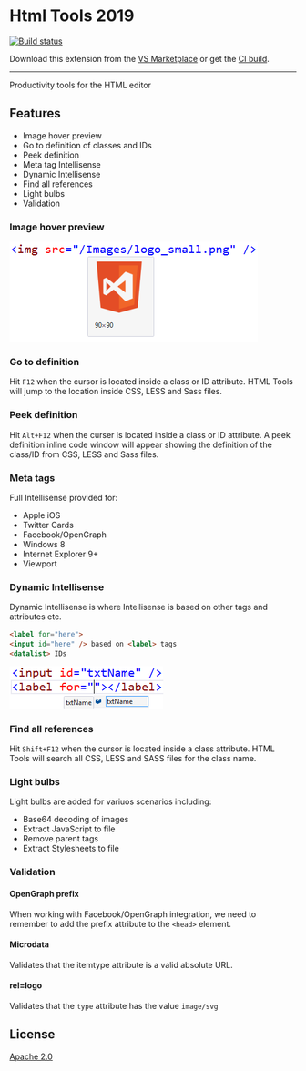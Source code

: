 # Html Tools 2019

[![Build status](https://ci.appveyor.com/api/projects/status/c7w5c0kjva6jv0yu?svg=true)](https://ci.appveyor.com/project/madskristensen/htmltools2019)

Download this extension from the [VS Marketplace](https://marketplace.visualstudio.com/items?itemName=MadsKristensen.HtmlTools)
or get the [CI build](http://vsixgallery.com/extension/8682fae0-2ce9-49ea-93b5-edc92c118e2a/).

---------------------------------------

Productivity tools for the HTML editor

## Features

- Image hover preview
- Go to definition of classes and IDs
- Peek definition
- Meta tag Intellisense
- Dynamic Intellisense
- Find all references
- Light bulbs
- Validation

### Image hover preview
![Image hover](art/imagehover.png)

### Go to definition
Hit `F12` when the cursor is located inside a class or ID attribute. 
HTML Tools will jump to the location inside CSS, LESS and Sass files. 

### Peek definition
Hit `Alt+F12` when the curser is located inside a class or ID attribute.
A peek definition inline code window will appear showing the definition
of the class/ID from CSS, LESS and Sass files.

### Meta tags
Full Intellisense provided for: 
- Apple iOS
- Twitter Cards
- Facebook/OpenGraph
- Windows 8
- Internet Explorer 9+
- Viewport

### Dynamic Intellisense
Dynamic Intellisense is where Intellisense is based on other tags and attributes etc.
```html
<label for="here">
<input id="here" /> based on <label> tags
<datalist> IDs
```

![Dynamic Intellisense](art/dynamicintellisense.png)

### Find all references
Hit `Shift+F12` when the cursor is located inside a class attribute. 
HTML Tools will search all CSS, LESS and SASS files for the
class name. 

### Light bulbs
Light bulbs are added for variuos scenarios including:

- Base64 decoding of images
- Extract JavaScript to file 
- Remove parent tags 
- Extract Stylesheets to file 

### Validation

#### OpenGraph prefix
When working with Facebook/OpenGraph integration, we need to 
remember to add the prefix attribute to the `<head>` element. 

#### Microdata
Validates that the itemtype attribute is a valid absolute URL.

#### rel=logo
Validates that the `type` attribute has the value `image/svg`

## License
[Apache 2.0](LICENSE)